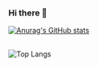 ### Hi there 👋
[![Anurag's GitHub stats](https://github-readme-stats.vercel.app/api?username=Jye10032)](https://github.com/anuraghazra/github-readme-stats)
## 
![Top Langs](https://github-readme-stats.vercel.app/api/top-langs/?username=Jye10032&layout=compact)
<!--
**Jye10032/Jye10032** is a ✨ _special_ ✨ repository because its `README.md` (this file) appears on your GitHub profile.

Here are some ideas to get you started:

- 🔭 I’m currently working on ...
- 🌱 I’m currently learning ...
- 👯 I’m looking to collaborate on ...
- 🤔 I’m looking for help with ...
- 💬 Ask me about ...
- 📫 How to reach me: ...
- 😄 Pronouns: ...
- ⚡ Fun fact: ...
-->
